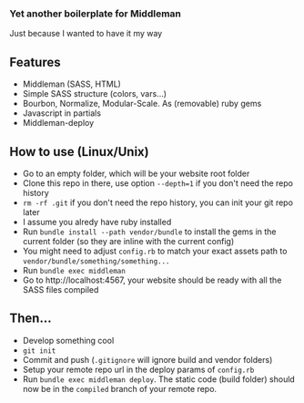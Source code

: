 ### Yet another boilerplate for Middleman
Just because I wanted to have it my way

## Features

  - Middleman (SASS, HTML)
  - Simple SASS structure (colors, vars...)
  - Bourbon, Normalize, Modular-Scale. As (removable) ruby gems
  - Javascript in partials
  - Middleman-deploy

## How to use (Linux/Unix)

  - Go to an empty folder, which will be your website root folder
  - Clone this repo in there, use option `--depth=1` if you don't need the repo history
  - `rm -rf .git` if you don't need the repo history, you can init your git repo later
  - I assume you alredy have ruby installed
  - Run `bundle install --path vendor/bundle` to install the gems in the current folder (so they are inline with the current config)
  - You might need to adjust `config.rb` to match your exact assets path to `vendor/bundle/something/something...`
  - Run `bundle exec middleman`
  - Go to http://localhost:4567, your website should be ready with all the SASS files compiled

## Then...
 
  - Develop something cool
  - `git init`
  - Commit and push (`.gitignore` will ignore build and vendor folders)
  - Setup your remote repo url in the deploy params of `config.rb`
  - Run `bundle exec middleman deploy`. The static code (build folder) should now be in the `compiled` branch of your remote repo.